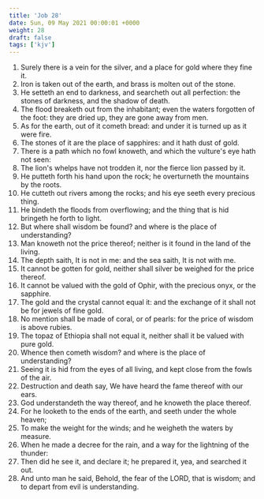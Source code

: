 ```yaml
---
title: 'Job 28'
date: Sun, 09 May 2021 00:00:01 +0000
weight: 28
draft: false
tags: ['kjv'] 
---
```


1. Surely there is a vein for the silver, and a place for gold where they fine it.
2. Iron is taken out of the earth, and brass is molten out of the stone.
3. He setteth an end to darkness, and searcheth out all perfection: the stones of darkness, and the shadow of death.
4. The flood breaketh out from the inhabitant; even the waters forgotten of the foot: they are dried up, they are gone away from men.
5. As for the earth, out of it cometh bread: and under it is turned up as it were fire.
6. The stones of it are the place of sapphires: and it hath dust of gold.
7. There is a path which no fowl knoweth, and which the vulture's eye hath not seen:
8. The lion's whelps have not trodden it, nor the fierce lion passed by it.
9. He putteth forth his hand upon the rock; he overturneth the mountains by the roots.
10. He cutteth out rivers among the rocks; and his eye seeth every precious thing.
11. He bindeth the floods from overflowing; and the thing that is hid bringeth he forth to light.
12. But where shall wisdom be found? and where is the place of understanding?
13. Man knoweth not the price thereof; neither is it found in the land of the living.
14. The depth saith, It is not in me: and the sea saith, It is not with me.
15. It cannot be gotten for gold, neither shall silver be weighed for the price thereof.
16. It cannot be valued with the gold of Ophir, with the precious onyx, or the sapphire.
17. The gold and the crystal cannot equal it: and the exchange of it shall not be for jewels of fine gold.
18. No mention shall be made of coral, or of pearls: for the price of wisdom is above rubies.
19. The topaz of Ethiopia shall not equal it, neither shall it be valued with pure gold.
20. Whence then cometh wisdom? and where is the place of understanding?
21. Seeing it is hid from the eyes of all living, and kept close from the fowls of the air.
22. Destruction and death say, We have heard the fame thereof with our ears.
23. God understandeth the way thereof, and he knoweth the place thereof.
24. For he looketh to the ends of the earth, and seeth under the whole heaven;
25. To make the weight for the winds; and he weigheth the waters by measure.
26. When he made a decree for the rain, and a way for the lightning of the thunder:
27. Then did he see it, and declare it; he prepared it, yea, and searched it out.
28. And unto man he said, Behold, the fear of the LORD, that is wisdom; and to depart from evil is understanding.
